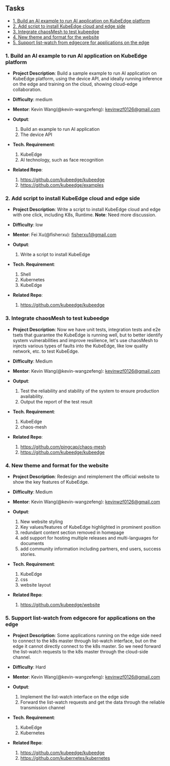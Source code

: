 ## Tasks

* [1. Build an AI example to run AI application on KubeEdge platform](#1-build-an-ai-example-to-run-ai-application-on-kubeedge-platform)
* [2. Add script to install KubeEdge cloud and edge side](#2-add-script-to-install-kubeedge-cloud-and-edge-side)
* [3. Integrate chaosMesh to test kubeedge](#3-integrate-chaosmesh-to-test-kubeedge)
* [4. New theme and format for the website](#4-new-theme-and-format-for-the-website)
* [5. Support list-watch from edgecore for applications on the edge](#5-support-list-watch-from-edgecore-for-applications-on-the-edge)

### 1. Build an AI example to run AI application on KubeEdge platform

- **Project Description**: Build a sample example to run AI application on KubeEdge platform, using the device API, and ideally running inference on the edge and training on the cloud, showing cloud-edge collaboration.

- **Difficulty**: medium

- **Mentor**: Kevin Wang(@kevin-wangzefeng): kevinwzf0126@gmail.com

- **Output**:
   1. Build an example to run AI application
   2. The device API 

- **Tech. Requirement**:
   1. KubeEdge
   2. AI technology, such as face recognition

- **Related Repo**:
   1. https://github.com/kubeedge/kubeedge
   2. https://github.com/kubeedge/examples


### 2. Add script to install KubeEdge cloud and edge side

- **Project Description**: Write a script to install KubeEdge cloud and edge with one click, including K8s, Runtime. **Note**: Need more discussion.

- **Difficulty**: low

- **Mentor**: Fei Xu(@fisherxu): fisherxu1@gmail.com

- **Output**: 
   1. Write a script to install KubeEdge 

- **Tech. Requirement**:
   1. Shell
   2. Kubernetes
   3. KubeEdge

- **Related Repo**:
   1. https://github.com/kubeedge/kubeedge

### 3. Integrate chaosMesh to test kubeedge

- **Project Description**: Now we have unit tests, integration tests and e2e tsets that guarantee the KubeEdge is running well, but to better identify system vulnerabilities and improve resilience, let's use chaosMesh to injects various types of faults into the KubeEdge, like low quality network, etc. to test KubeEdge.

- **Difficulty**: Medium

- **Mentor**: Kevin Wang(@kevin-wangzefeng): kevinwzf0126@gmail.com

- **Output**:
   1. Test the reliability and stability of the system to ensure production availability.
   2. Output the report of the test result

- **Tech. Requirement**:
   1. KubeEdge
   2. chaos-mesh

- **Related Repo**:
   1. https://github.com/pingcap/chaos-mesh
   2. https://github.com/kubeedge/kubeedge

### 4. New theme and format for the website

- **Project Description**: Redesign and reimplement the official website to show the key features of KubeEdge.

- **Difficulty**: Medium

- **Mentor**: Kevin Wang(@kevin-wangzefeng): kevinwzf0126@gmail.com

- **Output**:
   1. New website styling
   2. Key values/features of KubeEdge highlighted in prominent position
   3. redundant content section removed in homepage 
   4. add support for hosting multiple releases and multi-languages for documents
   5. add community information including partners, end users, success stories.


- **Tech. Requirement**:
   1. KubeEdge
   2. css
   3. website layout

- **Related Repo**:
   1. https://github.com/kubeedge/website

### 5. Support list-watch from edgecore for applications on the edge

- **Project Description**: Some applications running on the edge side need to connect to the k8s master through list-watch interface, but on the edge it cannot directly connect to the k8s master. So we need forward the list-watch requests to the k8s master through the cloud-side channel.


- **Difficulty**: Hard

- **Mentor**: Kevin Wang(@kevin-wangzefeng): kevinwzf0126@gmail.com

- **Output**:
   1. Implement the list-watch interface on the edge side 
   2. Forward the list-watch requests and get the data through the reliable transmission channel

- **Tech. Requirement**:
   1. KubeEdge
   2. Kubernetes

- **Related Repo**:
   1. https://github.com/kubeedge/kubeedge
   2. https://github.com/kubernetes/kubernetes

